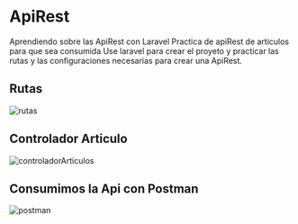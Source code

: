# ApiRest
Aprendiendo sobre las ApiRest con Laravel
Practica de apiRest de articulos para que sea consumida
Use laravel para crear el proyeto y practicar las rutas y las configuraciones necesarias para crear una ApiRest.

## Rutas
![rutas](https://user-images.githubusercontent.com/73461084/176334329-7b1411ad-8b3a-4b10-8e8f-076cfc7dd8a5.png)
## Controlador Articulo
![controladorArticulos](https://user-images.githubusercontent.com/73461084/176334387-95fc5948-9c53-492e-a1da-38c1b0b0cc8c.png)
## Consumimos la Api con Postman 
![postman](https://user-images.githubusercontent.com/73461084/176334498-3b0f5929-7dba-41a7-8b68-40c3de92abfb.png)


